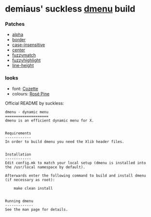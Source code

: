# demiaus' suckless [dmenu](https://tools.suckless.org/dmenu/) build

### Patches
- [alpha](https://tools.suckless.org/dmenu/patches/alpha/)
- [border](https://tools.suckless.org/dmenu/patches/border/)
- [case-insensitive](https://tools.suckless.org/dmenu/patches/case-insensitive/)
- [center](https://tools.suckless.org/dmenu/patches/center/)
- [fuzzymatch](https://tools.suckless.org/dmenu/patches/fuzzymatch/)
- [fuzzyhighlight](https://tools.suckless.org/dmenu/patches/fuzzyhighlight/)
- [line-height](https://tools.suckless.org/dmenu/patches/line-height/)

### looks
- font: [Cozette](https://github.com/slavfox/Cozette)
- colours: [Rosé Pine](https://github.com/rose-pine/rose-pine-theme)

Official README by suckless:
```
dmenu - dynamic menu
====================
dmenu is an efficient dynamic menu for X.


Requirements
------------
In order to build dmenu you need the Xlib header files.


Installation
------------
Edit config.mk to match your local setup (dmenu is installed into
the /usr/local namespace by default).

Afterwards enter the following command to build and install dmenu
(if necessary as root):

    make clean install


Running dmenu
-------------
See the man page for details.
```
